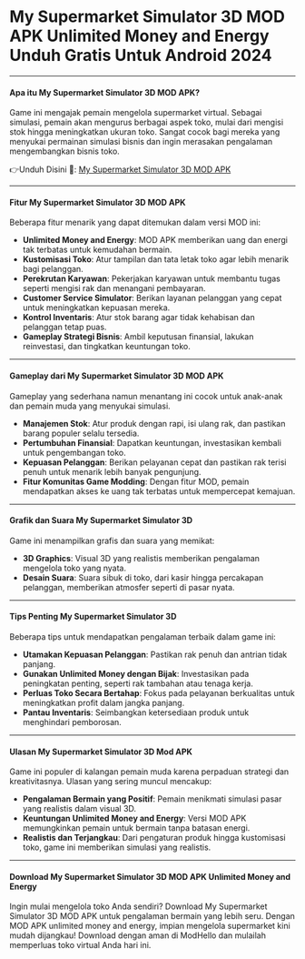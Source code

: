 # My Supermarket Simulator 3D MOD APK Unlimited Money and Energy Unduh Gratis Untuk Android 2024

---

#### **Apa itu My Supermarket Simulator 3D MOD APK?**

Game ini mengajak pemain mengelola supermarket virtual. Sebagai simulasi, pemain akan mengurus berbagai aspek toko, mulai dari mengisi stok hingga meningkatkan ukuran toko. Sangat cocok bagi mereka yang menyukai permainan simulasi bisnis dan ingin merasakan pengalaman mengembangkan bisnis toko.


👉Unduh Disini 🛒: [My Supermarket Simulator 3D MOD APK](https://modhello.com/my-supermarket-simulator-3d/)

---

#### **Fitur My Supermarket Simulator 3D MOD APK**

Beberapa fitur menarik yang dapat ditemukan dalam versi MOD ini:

- **Unlimited Money and Energy**: MOD APK memberikan uang dan energi tak terbatas untuk kemudahan bermain.
- **Kustomisasi Toko**: Atur tampilan dan tata letak toko agar lebih menarik bagi pelanggan.
- **Perekrutan Karyawan**: Pekerjakan karyawan untuk membantu tugas seperti mengisi rak dan menangani pembayaran.
- **Customer Service Simulator**: Berikan layanan pelanggan yang cepat untuk meningkatkan kepuasan mereka.
- **Kontrol Inventaris**: Atur stok barang agar tidak kehabisan dan pelanggan tetap puas.
- **Gameplay Strategi Bisnis**: Ambil keputusan finansial, lakukan reinvestasi, dan tingkatkan keuntungan toko.

---

#### **Gameplay dari My Supermarket Simulator 3D MOD APK**

Gameplay yang sederhana namun menantang ini cocok untuk anak-anak dan pemain muda yang menyukai simulasi.

- **Manajemen Stok**: Atur produk dengan rapi, isi ulang rak, dan pastikan barang populer selalu tersedia.
- **Pertumbuhan Finansial**: Dapatkan keuntungan, investasikan kembali untuk pengembangan toko.
- **Kepuasan Pelanggan**: Berikan pelayanan cepat dan pastikan rak terisi penuh untuk menarik lebih banyak pengunjung.
- **Fitur Komunitas Game Modding**: Dengan fitur MOD, pemain mendapatkan akses ke uang tak terbatas untuk mempercepat kemajuan.

---

#### **Grafik dan Suara My Supermarket Simulator 3D**

Game ini menampilkan grafis dan suara yang memikat:

- **3D Graphics**: Visual 3D yang realistis memberikan pengalaman mengelola toko yang nyata.
- **Desain Suara**: Suara sibuk di toko, dari kasir hingga percakapan pelanggan, memberikan atmosfer seperti di pasar nyata.

---

#### **Tips Penting My Supermarket Simulator 3D**

Beberapa tips untuk mendapatkan pengalaman terbaik dalam game ini:

- **Utamakan Kepuasan Pelanggan**: Pastikan rak penuh dan antrian tidak panjang.
- **Gunakan Unlimited Money dengan Bijak**: Investasikan pada peningkatan penting, seperti rak tambahan atau tenaga kerja.
- **Perluas Toko Secara Bertahap**: Fokus pada pelayanan berkualitas untuk meningkatkan profit dalam jangka panjang.
- **Pantau Inventaris**: Seimbangkan ketersediaan produk untuk menghindari pemborosan.

---

#### **Ulasan My Supermarket Simulator 3D Mod APK**

Game ini populer di kalangan pemain muda karena perpaduan strategi dan kreativitasnya. Ulasan yang sering muncul mencakup:

- **Pengalaman Bermain yang Positif**: Pemain menikmati simulasi pasar yang realistis dalam visual 3D.
- **Keuntungan Unlimited Money and Energy**: Versi MOD APK memungkinkan pemain untuk bermain tanpa batasan energi.
- **Realistis dan Terjangkau**: Dari pengaturan produk hingga kustomisasi toko, game ini memberikan simulasi yang realistis.

---

#### **Download My Supermarket Simulator 3D MOD APK Unlimited Money and Energy**

Ingin mulai mengelola toko Anda sendiri? Download My Supermarket Simulator 3D MOD APK untuk pengalaman bermain yang lebih seru. Dengan MOD APK unlimited money and energy, impian mengelola supermarket kini mudah dijangkau! Download dengan aman di ModHello dan mulailah memperluas toko virtual Anda hari ini.
